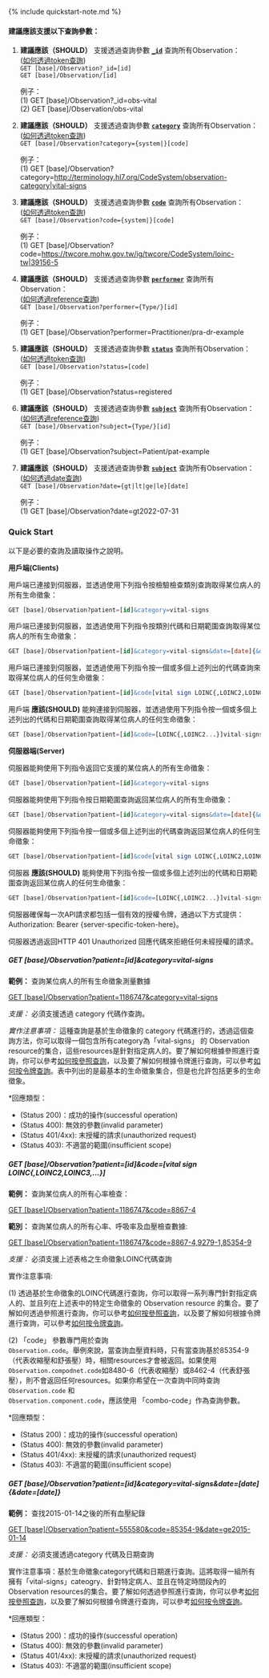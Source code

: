 {% include quickstart-note.md %}

#### 建議應該支援以下查詢參數：

1. **建議應該（SHOULD）** 支援透過查詢參數 **[`_id`](SearchParameter-Observation-id.html)** 查詢所有Observation：               
    ([如何透過token查詢](http://hl7.org/fhir/R4/search.html#token))  
    `GET [base]/Observation?_id=[id]`  
    `GET [base]/Observation/[id]`

    例子：  
      (1) GET [base]/Observation?_id=obs-vital  
      (2) GET [base]/Observation/obs-vital


2. **建議應該（SHOULD）** 支援透過查詢參數 **[`category`](SearchParameter-Observation-category.html)** 查詢所有Observation：        
    ([如何透過token查詢](http://hl7.org/fhir/R4/search.html#token))  
    `GET [base]/Observation?category={system|}[code]`

    例子：  
      (1) GET [base]/Observation?category=http://terminology.hl7.org/CodeSystem/observation-category|vital-signs


3. **建議應該（SHOULD）** 支援透過查詢參數 **[`code`](SearchParameter-Observation-clinical-code.html)** 查詢所有Observation：        
    ([如何透過token查詢](http://hl7.org/fhir/R4/search.html#token))  
    `GET [base]/Observation?code={system|}[code]`

    例子：  
      (1) GET [base]/Observation?code=https://twcore.mohw.gov.tw/ig/twcore/CodeSystem/loinc-tw|39156-5


4. **建議應該（SHOULD）** 支援透過查詢參數 **[`performer`](SearchParameter-Observation-performer.html)** 查詢所有Observation：          
    ([如何透過reference查詢](http://hl7.org/fhir/R4/search.html#reference))  
    `GET [base]/Observation?performer={Type/}[id]`

    例子：  
      (1) GET [base]/Observation?performer=Practitioner/pra-dr-example


5. **建議應該（SHOULD）** 支援透過查詢參數 **[`status`](SearchParameter-Observation-status.html)** 查詢所有Observation：        
    ([如何透過token查詢](http://hl7.org/fhir/R4/search.html#token))  
    `GET [base]/Observation?status=[code]`

    例子：  
      (1) GET [base]/Observation?status=registered


6. **建議應該（SHOULD）** 支援透過查詢參數 **[`subject`](SearchParameter-Observation-subject.html)** 查詢所有Observation：          
    ([如何透過reference查詢](http://hl7.org/fhir/R4/search.html#reference))  
    `GET [base]/Observation?subject={Type/}[id]`

    例子：  
      (1) GET [base]/Observation?subject=Patient/pat-example


7. **建議應該（SHOULD）** 支援透過查詢參數 **[`subject`](SearchParameter-Observation-date.html)** 查詢所有Observation：  
    ([如何透過date查詢](http://hl7.org/fhir/R4/search.html#date))  
    `GET [base]/Observation?date={gt|lt|ge|le}[date]`

    例子：  
      (1) GET [base]/Observation?date=gt2022-07-31


### Quick Start 

以下是必要的查詢及讀取操作之說明。

**用戶端(Clients)**

用戶端已連接到伺服器，並透過使用下列指令按檢驗檢查類別查詢取得某位病人的所有生命徵象：

```sql
GET [base]/Observation?patient=[id]&category=vital-signs
```
用戶端已連接到伺服器，並透過使用下列指令按類別代碼和日期範圍查詢取得某位病人的所有生命徵象：
```sql
GET [base]/Observation?patient=[id]&category=vital-signs&date=[date]{&date=[date]}
```
用戶端已連接到伺服器，並透過使用下列指令按一個或多個上述列出的代碼查詢來取得某位病人的任何生命徵象：
```sql
GET [base]/Observation?patient=[id]&code[vital sign LOINC{,LOINC2,LOINC3,...}]
```
用戶端 **應該(SHOULD)** 能夠連接到伺服器，並透過使用下列指令按一個或多個上述列出的代碼和日期範圍查詢取得某位病人的任何生命徵象：

```sql
GET [base]/Observation?patient=[id]&code=[LOINC{,LOINC2...}]vital-signs&date=[date]{&date=[date]}
```

**伺服器端(Server)**

伺服器能夠使用下列指令返回它支援的某位病人的所有生命徵象：
```sql
GET [base]/Observation?patient=[id]&category=vital-signs
```
伺服器能夠使用下列指令按日期範圍查詢返回某位病人的所有生命徵象：

```sql
GET [base]/Observation?patient=[id]&category=vital-signs&date=[date]{&date=[date]}
```
伺服器能夠使用下列指令按一個或多個上述列出的代碼查詢返回某位病人的任何生命徵象：
 
```sql
GET [base]/Observation?patient=[id]&code[vital sign LOINC{,LOINC2,LOINC3,...}]
```
伺服器 **應該(SHOULD)** 能夠使用下列指令按一個或多個上述列出的代碼和日期範圍查詢返回某位病人的任何生命徵象：
```sql
GET [base]/Observation?patient=[id]&code=[LOINC{,LOINC2...}]vital-signs&date=[date]{&date=[date]}
```
伺服器確保每一次API請求都包括一個有效的授權令牌，通過以下方式提供：Authorization: Bearer {server-specific-token-here}。

伺服器透過返回HTTP 401 Unauthorized 回應代碼來拒絕任何未經授權的請求。

##### GET [base]/Observation?patient=[id]&category=vital-signs 

**範例：** 查詢某位病人的所有生命徵象測量數據

[GET [base]/Observation?patient=1186747&category=vital-signs](http://hl7.org/fhir/R4/observation-vitalsigns.html#.html)

*支援：* 必須支援透過 category 代碼作查詢。

*實作注意事項：* 這種查詢是基於生命徵象的 category 代碼進行的，透過這個查詢方法，你可以取得一個包含所有category為「vital-signs」 的 Observation resource的集合，這些resources是針對指定病人的。要了解如何根據參照進行查詢，你可以參考[如何按參照查詢](http://hl7.org/fhir/R4/search.html#reference)，以及要了解如何根據令牌進行查詢，可以參考[如何按令牌查詢](http://hl7.org/fhir/R4/search.html#token)。表中列出的是最基本的生命徵象集合，但是也允許包括更多的生命徵象。

*回應類型：

* (Status 200)：成功的操作(successful operation)
* (Status 400): 無效的參數(invalid parameter)
* (Status 401/4xx): 末授權的請求(unauthorized request)
* (Status 403): 不適當的範圍(insufficient scope)


##### GET [base]/Observation?patient=[id]&code=[vital sign LOINC{,LOINC2,LOINC3,...}] 

**範例：** 查詢某位病人的所有心率檢查：

[GET [base]/Observation?patient=1186747&code=8867-4](http://hl7.org/fhir/R4/observation-vitalsigns.html#.html)

**範別：** 查詢某位病人的所有心率、呼吸率及血壓檢查數據:

[GET [base]/Observation?patient=1186747&code=8867-4,9279-1,85354-9](http://hl7.org/fhir/R4/observation-vitalsigns.html#.html)

*支援：* 必須支援上述表格之生命徵象LOINC代碼查詢

實作注意事項: 

(1) 透過基於生命徵象的LOINC代碼進行查詢，你可以取得一系列專門針對指定病人的、並且列在上述表中的特定生命徵象的 Observation resource 的集合。要了解如何透過參照進行查詢，你可以參考[如何按參照查詢](http://hl7.org/fhir/R4/search.html#reference)，以及要了解如何根據令牌進行查詢，可以參考[如何按令牌查詢](http://hl7.org/fhir/R4/search.html#token)。

(2) 「code」 參數專門用於查詢 <code> Observation.code</code>。舉例來說，當查詢血壓資料時，只有當查詢基於85354-9（代表收縮壓和舒張壓）時，相關resources才會被返回。如果使用<code> Observation.compodnet.code</code>如8480-6（代表收縮壓）或8462-4（代表舒張壓），則不會返回任何resources。如果你希望在一次查詢中同時查詢 <code> Observation.code</code> 和 <code> Observation.component.code</code>，應該使用 「combo-code」作為查詢參數。

*回應類型：

* (Status 200)：成功的操作(successful operation)
* (Status 400): 無效的參數(invalid parameter)
* (Status 401/4xx): 末授權的請求(unauthorized request)
* (Status 403): 不適當的範圍(insufficient scope)

##### GET [base]/Observation?patient=[id]&category=vital-signs&date=[date]{&date=[date]} 

**範例：** 查找2015-01-14之後的所有血壓紀錄

[GET [base]/Observation?patient=555580&code=85354-9&date=ge2015-01-14](http://hl7.org/fhir/R4/observation-vitalsigns.html#.hml)

*支援：* 必須支援透過category 代碼及日期查詢

實作注意事項：基於生命徵象category代碼和日期進行查詢。這將取得一組所有擁有「vital-signs」cateogry、針對特定病人、並且在特定時間段內的 Observation resources的集合。要了解如何透過參照進行查詢，你可以參考[如何按參照查詢](http://hl7.org/fhir/R4/search.html#reference)，以及要了解如何根據令牌進行查詢，可以參考[如何按令牌查詢](http://hl7.org/fhir/R4/search.html#token)。

*回應類型：

* (Status 200)：成功的操作(successful operation)
* (Status 400): 無效的參數(invalid parameter)
* (Status 401/4xx): 末授權的請求(unauthorized request)
* (Status 403): 不適當的範圍(insufficient scope)
